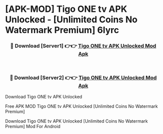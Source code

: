 # [APK-MOD] Tigo ONE tv APK Unlocked - [Unlimited Coins No Watermark Premium] 6lyrc



<div align="center">
<h3>🔴 Download [Server1] 👉👉 <a href="https://momento.my/?title=Tigo_ONE_tv_APK_Unlocked">Tigo ONE tv APK Unlocked Mod Apk</a></h3><br>

<h3>🔴 Download [Server2] 👉👉 <a href="https://momento.my/?title=Tigo_ONE_tv_APK_Unlocked">Tigo ONE tv APK Unlocked Mod Apk</a></h3>
</div>



Download Tigo ONE tv APK Unlocked 

Free APK MOD Tigo ONE tv APK Unlocked [Unlimited Coins No Watermark Premium]

Download Tigo ONE tv APK Unlocked [Unlimited Coins No Watermark Premium] Mod For Android
